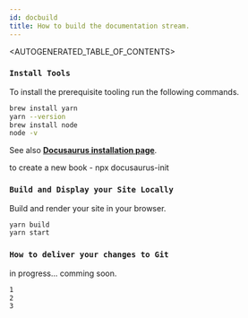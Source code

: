 ```yaml
---
id: docbuild
title: How to build the documentation stream.
---
```

<AUTOGENERATED_TABLE_OF_CONTENTS>

### `Install Tools`
To install the prerequisite tooling run the following commands.

```bash
brew install yarn
yarn --version
brew install node
node -v
```
See also **[Docusaurus installation page](https://docusaurus.io/docs/en/installation)**.

to create a new book - npx docusaurus-init

### `Build and Display your Site Locally`
Build and render your site in your browser.

```bash
yarn build
yarn start
```

### `How to deliver your changes to Git`
in progress... comming soon.

```bash
1
2
3
```
